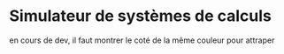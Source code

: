 # Simulateur de systèmes de calculs 
en cours de dev, il faut montrer le coté de la même couleur pour attraper
